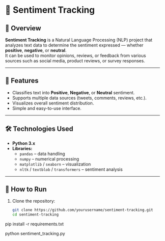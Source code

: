 # 🎯 Sentiment Tracking

## 📘 Overview
**Sentiment Tracking** is a Natural Language Processing (NLP) project that analyzes text data to determine the sentiment expressed — whether **positive**, **negative**, or **neutral**.  
It can be used to monitor opinions, reviews, or feedback from various sources such as social media, product reviews, or survey responses.

---

## 🧠 Features
- Classifies text into **Positive**, **Negative**, or **Neutral** sentiment.  
- Supports multiple data sources (tweets, comments, reviews, etc.).  
- Visualizes overall sentiment distribution.  
- Simple and easy-to-use interface.

---

## 🛠️ Technologies Used
- **Python 3.x**  
- **Libraries:**  
  - `pandas` – data handling  
  - `numpy` – numerical processing  
  - `matplotlib` / `seaborn` – visualization  
  - `nltk` / `textblob` / `transformers` – sentiment analysis

---

## 🚀 How to Run
1. Clone the repository:
   ```bash
   git clone https://github.com/yourusername/sentiment-tracking.git
   cd sentiment-tracking

pip install -r requirements.txt

python sentiment_tracking.py
